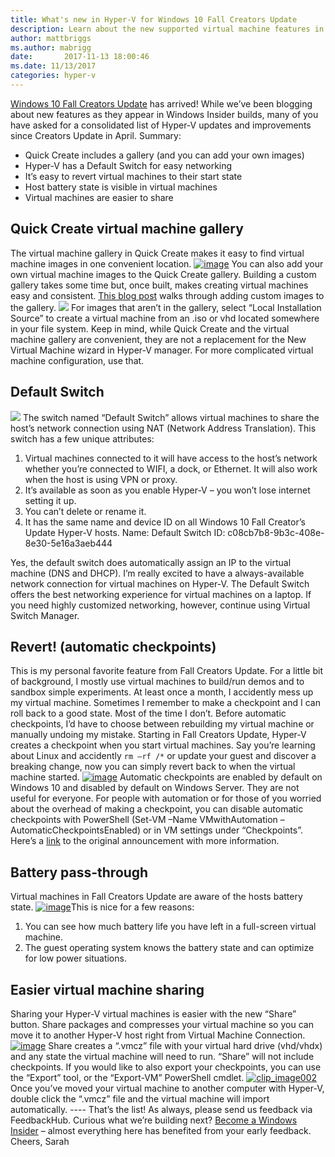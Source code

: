 ```yaml
---
title: What's new in Hyper-V for Windows 10 Fall Creators Update
description: Learn about the new supported virtual machine features in the Windows 10 Fall Creators Update for Hyper-V.
author: mattbriggs
ms.author: mabrigg
date:       2017-11-13 18:00:46
ms.date: 11/13/2017
categories: hyper-v
---
```

[Windows 10 Fall Creators Update](https://blogs.windows.com/windowsexperience/2017/10/17/whats-new-windows-10-fall-creators-update) has arrived! While we’ve been blogging about new features as they appear in Windows Insider builds, many of you have asked for a consolidated list of Hyper-V updates and improvements since Creators Update in April. Summary: 

  * Quick Create includes a gallery (and you can add your own images)
  * Hyper-V has a Default Switch for easy networking
  * It’s easy to revert virtual machines to their start state
  * Host battery state is visible in virtual machines
  * Virtual machines are easier to share




## Quick Create virtual machine gallery

The virtual machine gallery in Quick Create makes it easy to find virtual machine images in one convenient location. [![image](https://msdnshared.blob.core.windows.net/media/2017/11/image_thumb94.png)](https://msdnshared.blob.core.windows.net/media/2017/11/image109.png) You can also add your own virtual machine images to the Quick Create gallery. Building a custom gallery takes some time but, once built, makes creating virtual machines easy and consistent. [This blog post](https://blogs.technet.microsoft.com/virtualization/2017/11/08/create-your-custom-quick-create-vm-gallery/) walks through adding custom images to the gallery. ![](https://msdnshared.blob.core.windows.net/media/2017/11/customquickcreategallery.png) For images that aren’t in the gallery, select “Local Installation Source” to create a virtual machine from an .iso or vhd located somewhere in your file system. Keep in mind, while Quick Create and the virtual machine gallery are convenient, they are not a replacement for the New Virtual Machine wizard in Hyper-V manager. For more complicated virtual machine configuration, use that. 

## Default Switch

[![](https://msdnshared.blob.core.windows.net/media/2017/11/DefaultSwitch.png)](https://msdnshared.blob.core.windows.net/media/2017/11/DefaultSwitch.png) The switch named “Default Switch” allows virtual machines to share the host’s network connection using NAT (Network Address Translation). This switch has a few unique attributes: 

  1. Virtual machines connected to it will have access to the host’s network whether you’re connected to WIFI, a dock, or Ethernet. It will also work when the host is using VPN or proxy.
  2. It’s available as soon as you enable Hyper-V – you won’t lose internet setting it up.
  3. You can’t delete or rename it.
  4. It has the same name and device ID on all Windows 10 Fall Creator’s Update Hyper-V hosts. Name: Default Switch ID: c08cb7b8-9b3c-408e-8e30-5e16a3aeb444

Yes, the default switch does automatically assign an IP to the virtual machine (DNS and DHCP). I’m really excited to have a always-available network connection for virtual machines on Hyper-V. The Default Switch offers the best networking experience for virtual machines on a laptop. If you need highly customized networking, however, continue using Virtual Switch Manager. 

## Revert! (automatic checkpoints)

This is my personal favorite feature from Fall Creators Update. For a little bit of background, I mostly use virtual machines to build/run demos and to sandbox simple experiments. At least once a month, I accidently mess up my virtual machine. Sometimes I remember to make a checkpoint and I can roll back to a good state. Most of the time I don’t. Before automatic checkpoints, I’d have to choose between rebuilding my virtual machine or manually undoing my mistake. Starting in Fall Creators Update, Hyper-V creates a checkpoint when you start virtual machines. Say you’re learning about Linux and accidently `rm –rf /*` or update your guest and discover a breaking change, now you can simply revert back to when the virtual machine started. [![image](https://msdnshared.blob.core.windows.net/media/2017/11/image_thumb96.png)](https://msdnshared.blob.core.windows.net/media/2017/11/image111.png) Automatic checkpoints are enabled by default on Windows 10 and disabled by default on Windows Server. They are not useful for everyone. For people with automation or for those of you worried about the overhead of making a checkpoint, you can disable automatic checkpoints with PowerShell (Set-VM –Name VMwithAutomation –AutomaticCheckpointsEnabled) or in VM settings under “Checkpoints”. Here’s a [link](https://blogs.technet.microsoft.com/virtualization/2017/04/20/making-it-easier-to-revert/) to the original announcement with more information. 

## Battery pass-through

Virtual machines in Fall Creators Update are aware of the hosts battery state. [![image](https://msdnshared.blob.core.windows.net/media/2017/11/image_thumb128.png)](https://msdnshared.blob.core.windows.net/media/2017/11/image150.png)This is nice for a few reasons: 

  1. You can see how much battery life you have left in a full-screen virtual machine.
  2. The guest operating system knows the battery state and can optimize for low power situations.



## Easier virtual machine sharing

Sharing your Hyper-V virtual machines is easier with the new “Share” button. Share packages and compresses your virtual machine so you can move it to another Hyper-V host right from Virtual Machine Connection. [![image](https://msdnshared.blob.core.windows.net/media/2017/11/image_thumb129.png)](https://msdnshared.blob.core.windows.net/media/2017/11/image151.png) Share creates a “.vmcz” file with your virtual hard drive (vhd/vhdx) and any state the virtual machine will need to run. “Share” will not include checkpoints. If you would like to also export your checkpoints, you can use the “Export” tool, or the “Export-VM” PowerShell cmdlet. [![clip_image002](https://msdnshared.blob.core.windows.net/media/2017/07/clip_image002_thumb.png)](https://msdnshared.blob.core.windows.net/media/2017/07/clip_image002.png) Once you’ve moved your virtual machine to another computer with Hyper-V, double click the “.vmcz” file and the virtual machine will import automatically. \---- That’s the list! As always, please send us feedback via FeedbackHub. Curious what we’re building next? [Become a Windows Insider](https://insider.windows.com/) – almost everything here has benefited from your early feedback. Cheers, Sarah
